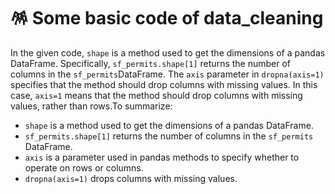 # 🪅 Some basic code of data\_cleaning

In the given code, `shape` is a method used to get the dimensions of a pandas DataFrame. Specifically, `sf_permits.shape[1]` returns the number of columns in the `sf_permits`DataFrame. The `axis` parameter in `dropna(axis=1)` specifies that the method should drop columns with missing values. In this case, `axis=1` means that the method should drop columns with missing values, rather than rows.To summarize:

* `shape` is a method used to get the dimensions of a pandas DataFrame.
* `sf_permits.shape[1]` returns the number of columns in the `sf_permits` DataFrame.
* `axis` is a parameter used in pandas methods to specify whether to operate on rows or columns.
* `dropna(axis=1)` drops columns with missing values.
